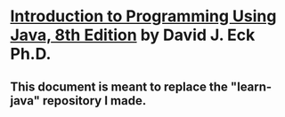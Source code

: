 # [Introduction to Programming Using Java, 8th Edition](https://open.umn.edu/opentextbooks/textbooks/introduction-to-programming-using-java-seventh-edition) by David J. Eck Ph.D.

## This document is meant to replace the "learn-java" repository I made.
